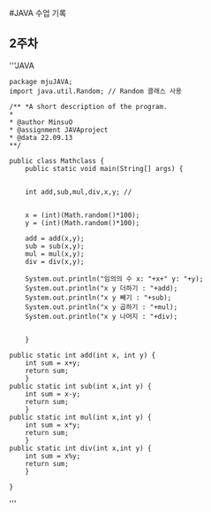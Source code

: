 #JAVA 수업 기록

## 2주차

'''JAVA


    package mjuJAVA;
	import java.util.Random; // Random 클래스 사용

	/** *A short description of the program.
 	* 
 	* @author MinsuO
 	* @assignment JAVAproject
 	* @data 22.09.13
 	**/

	public class Mathclass {
		public static void main(String[] args) {
		
		
		int add,sub,mul,div,x,y; //
		
		
		x = (int)(Math.random()*100);
		y = (int)(Math.random()*100);
		
		add = add(x,y);
		sub = sub(x,y);
		mul = mul(x,y);
		div = div(x,y);
		
		System.out.println("임의의 수 x: "+x+" y: "+y);
		System.out.println("x y 더하기 : "+add);
		System.out.println("x y 빼기 : "+sub);
		System.out.println("x y 곱하기 : "+mul);
		System.out.println("x y 나머지 : "+div);
		
		
		}
	
	public static int add(int x, int y) {
		int sum = x+y;
		return sum;
		}
	public static int sub(int x,int y) {
		int sum = x-y;
		return sum;
		}
	public static int mul(int x,int y) {
		int sum = x*y;
		return sum;
		}
	public static int div(int x,int y) {
		int sum = x%y;
		return sum;
		}
	
	}
  
'''
